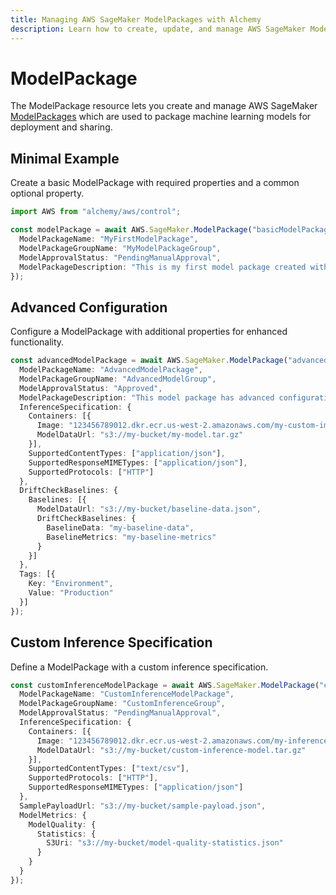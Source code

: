 ```yaml
---
title: Managing AWS SageMaker ModelPackages with Alchemy
description: Learn how to create, update, and manage AWS SageMaker ModelPackages using Alchemy Cloud Control.
---
```


# ModelPackage

The ModelPackage resource lets you create and manage AWS SageMaker [ModelPackages](https://docs.aws.amazon.com/sagemaker/latest/userguide/) which are used to package machine learning models for deployment and sharing.

## Minimal Example

Create a basic ModelPackage with required properties and a common optional property.

```ts
import AWS from "alchemy/aws/control";

const modelPackage = await AWS.SageMaker.ModelPackage("basicModelPackage", {
  ModelPackageName: "MyFirstModelPackage",
  ModelPackageGroupName: "MyModelPackageGroup",
  ModelApprovalStatus: "PendingManualApproval",
  ModelPackageDescription: "This is my first model package created with Alchemy."
});
```

## Advanced Configuration

Configure a ModelPackage with additional properties for enhanced functionality.

```ts
const advancedModelPackage = await AWS.SageMaker.ModelPackage("advancedModelPackage", {
  ModelPackageName: "AdvancedModelPackage",
  ModelPackageGroupName: "AdvancedModelGroup",
  ModelApprovalStatus: "Approved",
  ModelPackageDescription: "This model package has advanced configurations.",
  InferenceSpecification: {
    Containers: [{
      Image: "123456789012.dkr.ecr.us-west-2.amazonaws.com/my-custom-image:latest",
      ModelDataUrl: "s3://my-bucket/my-model.tar.gz"
    }],
    SupportedContentTypes: ["application/json"],
    SupportedResponseMIMETypes: ["application/json"],
    SupportedProtocols: ["HTTP"]
  },
  DriftCheckBaselines: {
    Baselines: [{
      ModelDataUrl: "s3://my-bucket/baseline-data.json",
      DriftCheckBaselines: {
        BaselineData: "my-baseline-data",
        BaselineMetrics: "my-baseline-metrics"
      }
    }]
  },
  Tags: [{
    Key: "Environment",
    Value: "Production"
  }]
});
```

## Custom Inference Specification

Define a ModelPackage with a custom inference specification.

```ts
const customInferenceModelPackage = await AWS.SageMaker.ModelPackage("customInferenceModelPackage", {
  ModelPackageName: "CustomInferenceModelPackage",
  ModelPackageGroupName: "CustomInferenceGroup",
  ModelApprovalStatus: "PendingManualApproval",
  InferenceSpecification: {
    Containers: [{
      Image: "123456789012.dkr.ecr.us-west-2.amazonaws.com/my-inference-image:latest",
      ModelDataUrl: "s3://my-bucket/custom-inference-model.tar.gz"
    }],
    SupportedContentTypes: ["text/csv"],
    SupportedProtocols: ["HTTP"],
    SupportedResponseMIMETypes: ["application/json"]
  },
  SamplePayloadUrl: "s3://my-bucket/sample-payload.json",
  ModelMetrics: {
    ModelQuality: {
      Statistics: {
        S3Uri: "s3://my-bucket/model-quality-statistics.json"
      }
    }
  }
});
```